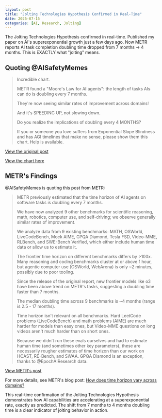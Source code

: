 ```yaml
---
layout: post
title: "Jolting Technologies Hypothesis Confirmed in Real-Time"
date: 2025-07-15
categories: [AI, Research, Jolting]
---
```


The Jolting Technologies Hypothesis confirmed in real-time. Published my paper on AI's superexponential growth just a few days ago. Now METR reports AI task completion doubling time dropped from 7 months → 4 months. This is EXACTLY what "jolting" means.

## Quoting @AISafetyMemes

> Incredible chart.
> 
> METR found a "Moore's Law for AI agents": the length of tasks AIs can do is doubling every 7 months.
> 
> They're now seeing similar rates of improvement across domains!
> 
> And it's SPEEDING UP, not slowing down.
> 
> Do you realize the implications of doubling every 4 MONTHS?
> 
> If you or someone you love suffers from Exponential Slope Blindness and has AGI timelines that make no sense, please show them this chart. Help is available.

[View the original post](https://x.com/AISafetyMemes/status/1945106610709238139)

[View the chart here](https://x.com/AISafetyMemes/status/1945106610709238139/photo/1)

## METR's Findings

@AISafetyMemes is quoting this post from METR:

> METR previously estimated that the time horizon of AI agents on software tasks is doubling every 7 months. 
> 
> We have now analyzed 9 other benchmarks for scientific reasoning, math, robotics, computer use, and self-driving; we observe generally similar rates of improvement.
> 
> We analyze data from 9 existing benchmarks: MATH, OSWorld, LiveCodeBench, Mock AIME, GPQA Diamond, Tesla FSD, Video-MME, RLBench, and SWE-Bench Verified, which either include human time data or allow us to estimate it.
> 
> The frontier time horizon on different benchmarks differs by >100x. Many reasoning and coding benchmarks cluster at or above 1 hour, but agentic computer use (OSWorld, WebArena) is only ~2 minutes, possibly due to poor tooling.
> 
> Since the release of the original report, new frontier models like o3 have been above trend on METR's tasks, suggesting a doubling time faster than 7 months.
> 
> The median doubling time across 9 benchmarks is ~4 months (range is 2.5 - 17 months).
> 
> Time horizon isn't relevant on all benchmarks. Hard LeetCode problems (LiveCodeBench) and math problems (AIME) are much harder for models than easy ones, but Video-MME questions on long videos aren't much harder than on short ones.
> 
> Because we didn't run these evals ourselves and had to estimate human time (and sometimes other key parameters), these are necessarily rougher estimates of time horizon than our work on HCAST, RE-Bench, and SWAA. GPQA Diamond is an exception, thanks to @EpochAIResearch data.

[View METR's post](https://x.com/METR_Evals/status/1944817692294439179)

For more details, see METR's blog post: [How does time horizon vary across domains?](https://metr.org/blog/2025-07-14-how-does-time-horizon-vary-across-domains/)

This real-time confirmation of the Jolting Technologies Hypothesis demonstrates how AI capabilities are accelerating at a superexponential rate, exactly as predicted. The shift from 7 months to 4 months doubling time is a clear indicator of jolting behavior in action.
